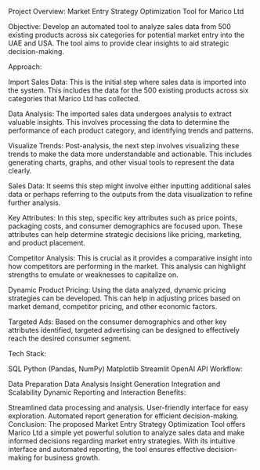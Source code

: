 Project Overview: Market Entry Strategy Optimization Tool for Marico Ltd

Objective:
Develop an automated tool to analyze sales data from 500 existing products across six categories for potential market entry into the UAE and USA. The tool aims to provide clear insights to aid strategic decision-making.

Approach:

Import Sales Data: This is the initial step where sales data is imported into the system. This includes the data for the 500 existing products across six categories that Marico Ltd has collected.

Data Analysis: The imported sales data undergoes analysis to extract valuable insights. This involves processing the data to determine the performance of each product category, and identifying trends and patterns.

Visualize Trends: Post-analysis, the next step involves visualizing these trends to make the data more understandable and actionable. This includes generating charts, graphs, and other visual tools to represent the data clearly.

Sales Data: It seems this step might involve either inputting additional sales data or perhaps referring to the outputs from the data visualization to refine further analysis.

Key Attributes: In this step, specific key attributes such as price points, packaging costs, and consumer demographics are focused upon. These attributes can help determine strategic decisions like pricing, marketing, and product placement.

Competitor Analysis: This is crucial as it provides a comparative insight into how competitors are performing in the market. This analysis can highlight strengths to emulate or weaknesses to capitalize on.

Dynamic Product Pricing: Using the data analyzed, dynamic pricing strategies can be developed. This can help in adjusting prices based on market demand, competitor pricing, and other economic factors.

Targeted Ads: Based on the consumer demographics and other key attributes identified, targeted advertising can be designed to effectively reach the desired consumer segment.

Tech Stack:

SQL
Python (Pandas, NumPy)
Matplotlib
Streamlit
OpenAI API
Workflow:

Data Preparation
Data Analysis
Insight Generation
Integration and Scalability
Dynamic Reporting and Interaction
Benefits:

Streamlined data processing and analysis.
User-friendly interface for easy exploration.
Automated report generation for efficient decision-making.
Conclusion:
The proposed Market Entry Strategy Optimization Tool offers Marico Ltd a simple yet powerful solution to analyze sales data and make informed decisions regarding market entry strategies. With its intuitive interface and automated reporting, the tool ensures effective decision-making for business growth.
